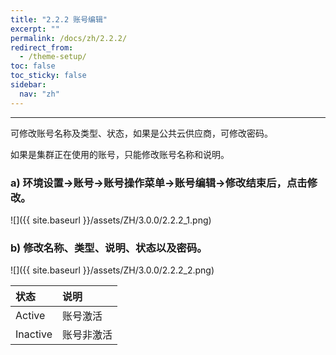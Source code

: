 ```yaml
---
title: "2.2.2 账号编辑"
excerpt: ""
permalink: /docs/zh/2.2.2/
redirect_from:
  - /theme-setup/
toc: false
toc_sticky: false
sidebar:
  nav: "zh"
---
```


---
可修改账号名称及类型、状态，如果是公共云供应商，可修改密码。

如果是集群正在使用的账号，只能修改账号名称和说明。

### a\) 环境设置→账号→账号操作菜单→账号编辑→修改结束后，点击修改。
![]({{ site.baseurl }}/assets/ZH/3.0.0/2.2.2_1.png)

### b\) 修改名称、类型、说明、状态以及密码。
![]({{ site.baseurl }}/assets/ZH/3.0.0/2.2.2_2.png)

| **状态** | **说明** |
| :--- | :--- |
| Active | 账号激活 |
| Inactive | 账号非激活 |
